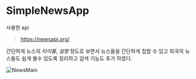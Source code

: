 SimpleNewsApp
==================

사용한 api
> https://newsapi.org/

간단하게 뉴스의 *타이틀*, *설명* 정도로 보면서 뉴스들을 간단하게 접할 수 있고 외국의 뉴스들도 쉽게 볼수 있도록 정리하고 검색 기능도 추가 하였다.

![NewsMain](/Users/gimhyeongsig/Downloads/KakaoTalk_Photo_2021-04-23-22-17-58.jpeg)
